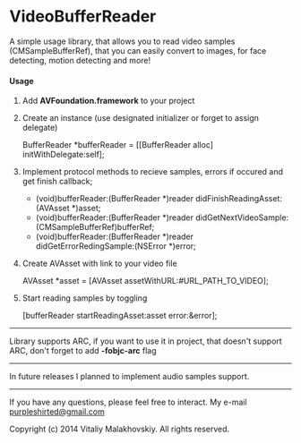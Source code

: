 VideoBufferReader
=================

A simple usage library, that allows you to read video samples (CMSampleBufferRef), that you can easily convert to images, for face detecting, motion detecting and more!

#### Usage

1) Add **AVFoundation.framework** to your project 

2) Create an instance (use designated initializer or forget to assign delegate)

	BufferReader *bufferReader = [[BufferReader alloc] initWithDelegate:self];
	
3) Implement protocol methods to recieve samples, errors if occured and get finish callback;

	- (void)bufferReader:(BufferReader *)reader didFinishReadingAsset:(AVAsset *)asset;
	- (void)bufferReader:(BufferReader *)reader didGetNextVideoSample:(CMSampleBufferRef)bufferRef;
	- (void)bufferReader:(BufferReader *)reader didGetErrorRedingSample:(NSError *)error;

4) Create AVAsset with link to your video file

	AVAsset *asset = [AVAsset assetWithURL:#URL_PATH_TO_VIDEO];
	
5) Start reading samples by toggling 

	[bufferReader startReadingAsset:asset error:&error];
* * *

Library supports ARC, if you want to use it in project, that doesn't support ARC, don't forget to add **-fobjc-arc** flag

* * *
	
In future releases I planned to implement audio samples support.

* * *

If you have any questions, please feel free to interact.
My e-mail <purpleshirted@gmail.com>

Copyright (c) 2014 Vitaliy Malakhovskiy. All rights reserved.